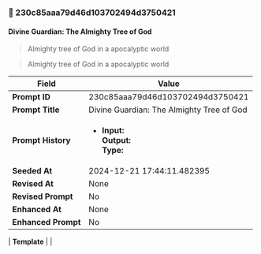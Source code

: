 

### 📜 230c85aaa79d46d103702494d3750421

#### Divine Guardian: The Almighty Tree of God

> Almighty tree of God in a apocalyptic world

> Almighty tree of God in a apocalyptic world

| Field          | Value                                                                                                                                                                      |
|----------------|----------------------------------------------------------------------------------------------------------------------------------------------------------------------------|
| **Prompt ID**  | 230c85aaa79d46d103702494d3750421                                                                                                                                                            |
| **Prompt Title**  | Divine Guardian: The Almighty Tree of God                                                                                                                                                            |
| **Prompt History** | <ul><li>**Input:**  <br> **Output:**  <br> **Type:** </li></ul> |
| **Seeded At** | 2024-12-21 17:44:11.482395                                                                                                                                                   |
| **Revised At** | None                                                                                                                                                   |
| **Revised Prompt** | No                                                                                                                                                                      |
| **Enhanced At** | None                                                                                                                                                  |
| **Enhanced Prompt** | No                                                                                                                                                                    |

| **Template**   |                                                                                                                                            |



